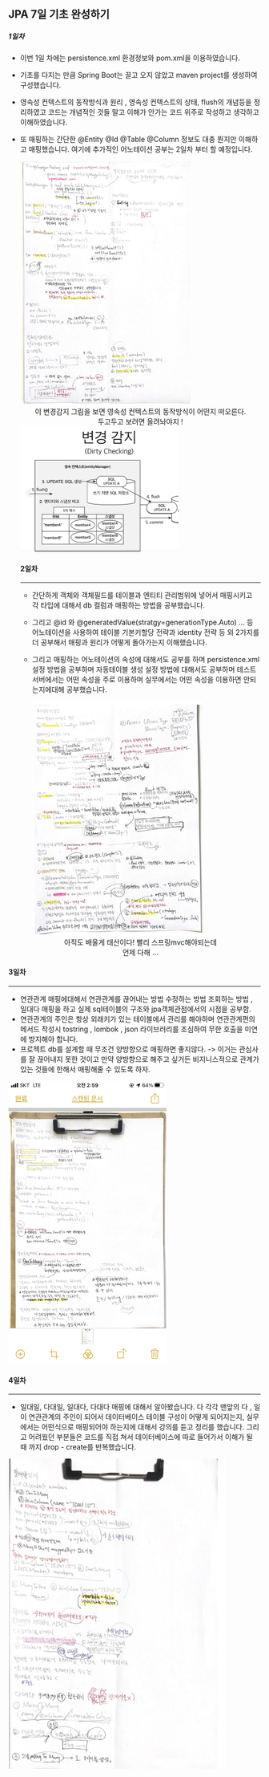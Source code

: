 ## JPA 7일 기초 완성하기

##### 1일차

- 이번 1일 차에는 persistence.xml 환경정보와 pom.xml을 이용하였습니다.

- 기초를 다지는 만큼 Spring Boot는 끌고 오지 않았고 maven project를 생성하여 구성했습니다.

- 영속성 컨텍스트의 동작방식과 원리 , 영속성 컨텍스트의 상태, flush의 개념등을 정리하였고 코드는 개념적인 것들 말고 이해가 안가는 코드 위주로 작성하고 생각하고 이해하였습니다.

- 또 매핑하는 간단한 @Entity @Id @Table @Column 정보도 대충 뭔지만 이해하고 매핑했습니다. 여기에 추가적인 어노테이션 공부는 2일차 부터 할 예정입니다.<br>

  <img src="정리\1일차정리.PNG" alt="1일차정리" style="zoom: 67%;" /> 

  

  <center> 이 변경감지 그림을 보면 영속성 컨텍스트의 동작방식이 어떤지 떠오른다.</center>

  <center> 두고두고 보려면 올려놔야지 ! </center>

  <img src="정리\변경감지캡처.PNG" alt="변경감지캡처" style="zoom:50%;" />

  #### 2일차

  <hr>

  - 간단하게 객체와 객체필드를 테이블과 엔티티 관리범위에 넣어서 매핑시키고 각 타입에 대해서 db 컬럼과 매핑하는 방법을 공부했습니다.

  - 그리고 @id 와 @generatedValue(stratgy=generationType.Auto) ... 등 어노테이션을 사용하여 테이블 기본키할당 전략과 identity 전략 등 외 2가지를 더 공부해서 매핑과 원리가 어떻게 돌아가는지 이해했습니다.

  - 그리고 매핑하는 어노테이션의 속성에 대해서도 공부를 하며 persistence.xml 설정 방법을 공부하며 자동테이블 생성 설정 방법에 대해서도 공부하며 테스트서버에서는 어떤 속성을 주로 이용하며 실무에서는 어떤 속성을 이용하면 안되는지에대해 공부했습니다.

    <img src="정리\2일차정리.PNG" alt="1일차정리" style="zoom: 67%;" />

  <center>아직도 배울게 태산이다! 빨리 스프링mvc해야되는데 </center>

  <center> 언제 다해 ... </center>

#### 3일차

<hr>

- 연관관계 매핑에대해서 연관관계를 끊어내는 방법 수정하는 방법 조회하는 방법 , 일대다 매핑을 하고 실제 sql테이블의 구조와 jpa객체관점에서의 시점을 공부함.
- 연관관계의 주인은 항상 외래키가 있는 테이블에서 관리를 해야하며 연관관계편의 메서드 작성시 tostring , lombok , json 라이브러리를 조심하여 무한 호출을 미연에 방지해야 합니다.
- 프로젝트 db를 설계할 때 무조건 양방향으로 매핑하면 좋지않다. -> 이거는 관심사를 잘 끊어내지 못한 것이고 만약 양방향으로 해주고 싶거든 비지니스적으로 관계가 있는 것들에 한해서 매핑해줄 수 있도록 하자.

<img src="정리\3일차.jpg" alt="3일차정리" style="zoom: 55%;" />



#### 4일차

<hr>

- 일대일, 다대일, 일대다, 다대다 매핑에 대해서 알아봤습니다. 다 각각 맨앞의 다 , 일 이 연관관계의 주인이 되어서 데이터베이스 테이블 구성이 어떻게 되어지는지, 실무에서는 어떤식으로 매핑되어야 하는지에 대해서 강의를 듣고 정리를 했습니다. 그리고 어려웠던 부분들은 코드를 직접 쳐서 데이터베이스에 따로 들어가서 이해가 될 때 까지 drop - create를 반복했습니다.

<img src="정리\4일차.png" alt="4일차" style="zoom: 80%;" />

